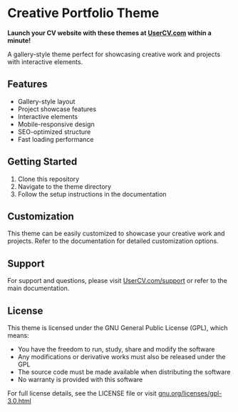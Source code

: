 # Creative Portfolio Theme

**Launch your CV website with these themes at [UserCV.com](https://UserCV.com) within a minute!**

A gallery-style theme perfect for showcasing creative work and projects with interactive elements.

## Features
- Gallery-style layout
- Project showcase features
- Interactive elements
- Mobile-responsive design
- SEO-optimized structure
- Fast loading performance

## Getting Started
1. Clone this repository
2. Navigate to the theme directory
3. Follow the setup instructions in the documentation

## Customization
This theme can be easily customized to showcase your creative work and projects. Refer to the documentation for detailed customization options.

## Support
For support and questions, please visit [UserCV.com/support](https://UserCV.com/support) or refer to the main documentation. 

## License
This theme is licensed under the GNU General Public License (GPL), which means:

- You have the freedom to run, study, share and modify the software
- Any modifications or derivative works must also be released under the GPL
- The source code must be made available when distributing the software
- No warranty is provided with this software

For full license details, see the LICENSE file or visit [gnu.org/licenses/gpl-3.0.html](https://www.gnu.org/licenses/gpl-3.0.html) 